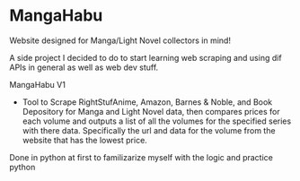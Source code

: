 # MangaHabu
Website designed for Manga/Light Novel collectors in mind!

A side project I decided to do to start learning web scraping and using dif APIs in general as well as web dev stuff.


MangaHabu V1
- Tool to Scrape RightStufAnime, Amazon, Barnes & Noble, and Book Depository for Manga and Light Novel data, then compares prices for each volume and outputs a list of all the volumes for the specified series with there data. Specifically the url and data for the volume from the website that has the lowest price.

Done in python at first to familizarize myself with the logic and practice python